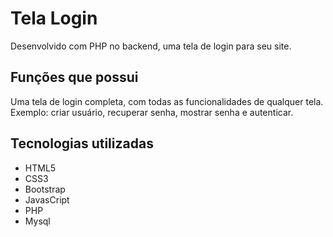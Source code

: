 # Tela Login
Desenvolvido com PHP no backend, uma tela de login para seu site.

## Funções que possui
Uma tela de login completa, com todas as funcionalidades de qualquer tela. Exemplo: criar usuário, recuperar senha, mostrar senha e autenticar. 

## Tecnologias utilizadas
- HTML5
- CSS3
- Bootstrap
- JavasCript
- PHP
- Mysql
